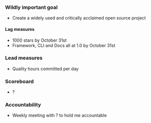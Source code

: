 
### Wildly important goal

- Create a widely used and critically acclaimed open source project

#### Lag measures

- 1000 stars by October 31st
- Framework, CLI and Docs all at 1.0 by October 31st

### Lead measures

- Quality hours committed per day 

### Scoreboard

- ?

### Accountability

- Weekly meeting with ? to hold me accountable
